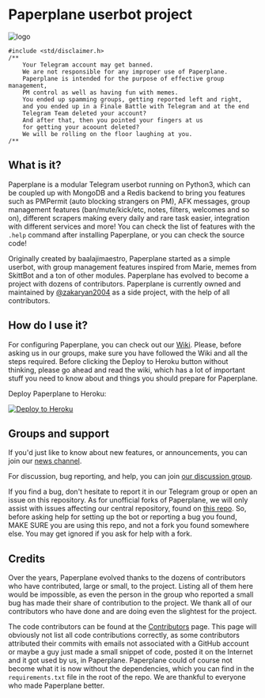 # Paperplane userbot project

![logo](https://telegra.ph/file/73cf4c62b2c64f981961e.png)

```
#include <std/disclaimer.h>
/**
    Your Telegram account may get banned.
    We are not responsible for any improper use of Paperplane.
    Paperplane is intended for the purpose of effective group management,
    PM control as well as having fun with memes.
    You ended up spamming groups, getting reported left and right,
    and you ended up in a Finale Battle with Telegram and at the end
    Telegram Team deleted your account?
    And after that, then you pointed your fingers at us
    for getting your acoount deleted?
    We will be rolling on the floor laughing at you.
/**
```

## What is it?

Paperplane is a modular Telegram userbot running on Python3, which can be coupled up with MongoDB and a Redis backend to bring you features such as PMPermit (auto blocking strangers on PM), AFK messages, group management features (ban/mute/kick/etc, notes, filters, welcomes and so on), different scrapers making every daily and rare task easier, integration with different services and more! You can check the list of features with the `.help` command after installing Paperplane, or you can check the source code!

Originally created by baalajimaestro, Paperplane started as a simple userbot, with group management features inspired from Marie, memes from SkittBot and a ton of other modules. Paperplane has evolved to become a project with dozens of contributors. Paperplane is currently owned and maintained by [@zakaryan2004](https://github.com/zakaryan2004) as a side project, with the help of all contributors.

## How do I use it?

For configuring Paperplane, you can check out our [Wiki](https://wiki.raphielgang.org). Please, before asking us in our groups,
make sure you have followed the Wiki and all the steps required. Before clicking the Deploy to Heroku button without thinking, please go ahead and read the wiki, which has a lot of important stuff you need to know about and things you should prepare for Paperplane.

Deploy Paperplane to Heroku:
<p align="left"><a href="https://heroku.com/deploy?template=https://github.com/RaphielGang/Telegram-Paperplane"> <img src="https://www.herokucdn.com/deploy/button.svg" alt="Deploy to Heroku" /></a></p>

## Groups and support

If you'd just like to know about new features, or announcements, you can join our [news channel](https://t.me/paperplanechannel).

For discussion, bug reporting, and help, you can join [our discussion group](https://t.me/tgpaperplane).

If you find a bug, don't hesitate to report it in our Telegram group or open an issue on this repository. As for unofficial
forks of Paperplane, we will only assist with issues affecting our central repository, found on [this repo](https://github.com/RaphielGang/Telegram-Userbot). So, before asking help for setting up the bot or reporting a bug you found, MAKE SURE you are using this repo, and not a fork you found somewhere else. You may get ignored if you ask for help with a fork.
 
## Credits

Over the years, Paperplane evolved thanks to the dozens of contributors who have contributed, large or small, to the project. Listing all of them here would be impossible, as even the person in the group who reported a small bug has made their share of contribution to the project. We thank all of our contributors who have done and are doing even the slightest for the project.

The code contributors can be found at the [Contributors](https://github.com/RaphielGang/Telegram-Paperplane/graphs/contributors) page.
This page will obviously not list all code contributions correctly, as some contributors attributed their commits with emails not associated with a GitHub account or maybe a guy just made a small snippet of code, posted it on the Internet and it got used by us, in Paperplane. Paperplane could of course not become what it is now without the dependencies, which you can find in the `requirements.txt` file in the root of the repo. We are thankful to everyone who made Paperplane better.
